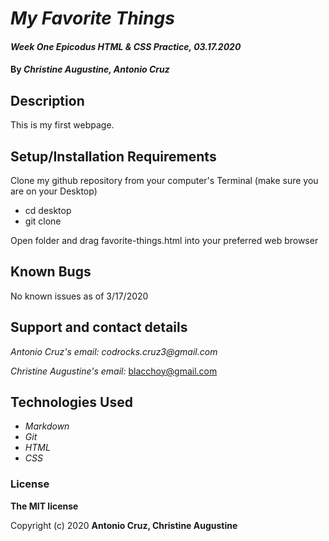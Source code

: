 # _My Favorite Things_

#### _Week One Epicodus HTML & CSS Practice, 03.17.2020_

#### By _**Christine Augustine, Antonio Cruz**_

## Description

This is my first webpage.

## Setup/Installation Requirements

Clone my github repository from your computer's Terminal (make sure you are on your Desktop)

* cd desktop
* git clone 

Open folder and drag favorite-things.html into your preferred web browser

## Known Bugs

No known issues as of 3/17/2020

## Support and contact details


_Antonio Cruz's email:_
_codrocks.cruz3@gmail.com_

_Christine Augustine's email:_
blacchoy@gmail.com

## Technologies Used

* _Markdown_
* _Git_
* _HTML_
* _CSS_ 

### License

**The MIT license**

Copyright (c) 2020 **Antonio Cruz, Christine Augustine**